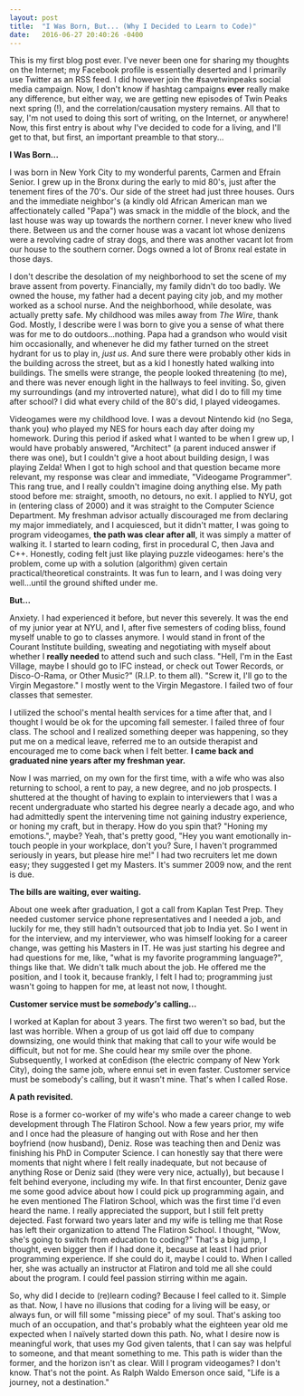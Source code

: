 ```yaml
---
layout: post
title:  "I Was Born, But... (Why I Decided to Learn to Code)"
date:   2016-06-27 20:40:26 -0400
---
```



This is my first blog post ever.  I've never been one for sharing my thoughts on the Internet; my Facebook profile is essentially deserted and I primarily use Twitter as an RSS feed.  I did however join the #savetwinpeaks social media campaign.  Now, I don't know if hashtag campaigns **ever** really make any difference, but either way, we are getting new episodes of Twin Peaks next spring (!), and the correlation/causation mystery remains.  All that to say, I'm not used to doing this sort of writing, on the Internet, or anywhere!  Now, this first entry is about why I've decided to code for a living, and I'll get to that, but first, an important preamble to that story...

**I Was Born...**

I was born in New York City to my wonderful parents, Carmen and Efrain Senior.  I grew up in the Bronx during the early to mid 80's, just after the tenement fires of the 70's.  Our side of the street had just three houses.  Ours and the immediate neighbor's (a kindly old African American man we affectionately called "Papa") was smack in the middle of the block, and the last house was way up towards the northern corner.  I never knew who lived there.  Between us and the corner house was a vacant lot whose denizens were a revolving cadre of stray dogs, and there was another vacant lot from our house to the southern corner.  Dogs owned a lot of Bronx real estate in those days.

I don't describe the desolation of my neighborhood to set the scene of my brave assent from poverty.  Financially, my family didn't do too badly.  We owned the house, my father had a decent paying city job, and my mother worked as a school nurse.  And the neighborhood, while desolate, was actually pretty safe.  My childhood was miles away from *The Wire*, thank God.  Mostly, I describe were I was born to give you a sense of what there was for me to do outdoors...nothing.  Papa had a grandson who would visit him occasionally, and whenever he did my father turned on the street hydrant for us to play in, *just us*.  And sure there were probably other kids in the building across the street, but as a kid I honestly hated walking into buildings.  The smells were strange, the people looked threatening (to me), and there was never enough light in the hallways to feel inviting.  So, given my surroundings (and my introverted nature), what did I do to fill my time after school?  I did what every child of the 80's did, I played videogames.

Videogames were my childhood love.  I was a devout Nintendo kid (no Sega, thank you) who played my NES for hours each day after doing my homework.  During this period if asked what I wanted to be when I grew up, I would have probably answered, "Architect" (a parent induced answer if there was one), but I couldn't give a hoot about building design, I was playing Zelda!  When I got to high school and that question became more relevant, my response was clear and immediate, "Videogame Programmer".  This rang true, and I really couldn't imagine doing anything else.  My path stood before me: straight, smooth, no detours, no exit.  I applied to NYU, got in (entering class of 2000) and it was straight to the Computer Science Department.  My freshman advisor actually discouraged me from declaring my major immediately, and I acquiesced, but it didn't matter, I was going to program videogames, **the path was clear after all**, it was simply a matter of walking it.  I started to learn coding, first in procedural C, then Java and C++.  Honestly, coding felt just like playing puzzle videogames: here's the problem, come up with a solution (algorithm) given certain practical/theoretical constraints.  It was fun to learn, and I was doing very well...until the ground shifted under me.

**But...**

Anxiety.  I had experienced it before, but never this severely.  It was the end of my junior year at NYU, and I, after five semesters of coding bliss, found myself unable to go to classes anymore.  I would stand in front of the Courant Institute building, sweating and negotiating with myself about whether I **really needed** to attend such and such class.  "Hell, I'm in the East Village, maybe I should go to IFC instead, or check out Tower Records, or Disco-O-Rama, or Other Music?" (R.I.P. to them all).  "Screw it, I'll go to the Virgin Megastore."  I mostly went to the Virgin Megastore.  I failed two of four classes that semester.

I utilized the school's mental health services for a time after that, and I thought I would be ok for the upcoming fall semester.  I failed three of four class.  The school and I realized something deeper was happening, so they put me on a medical leave, referred me to an outside therapist and encouraged me to come back when I felt better.  **I came back and graduated nine years after my freshman year.**

Now I was married, on my own for the first time, with a wife who was also returning to school, a rent to pay, a new degree, and no job prospects.  I shuttered at the thought of having to explain to interviewers that I was a recent undergraduate who started his degree nearly a decade ago, and who had admittedly spent the intervening time not gaining industry experience, or honing my craft, but in therapy.  How do you spin that?  "Honing my emotions.", maybe?  Yeah, that's pretty good, "Hey you want emotionally in-touch people in your workplace, don't you?  Sure, I haven't programmed seriously in years, but please hire me!"  I had two recruiters let me down easy; they suggested I get my Masters.  It's summer 2009 now, and the rent is due. 

**The bills are waiting, ever waiting.**

About one week after graduation, I got a call from Kaplan Test Prep.  They needed customer service phone representatives and I needed a job, and luckily for me, they still hadn't outsourced that job to India yet.  So I went in for the interview, and my interviewer, who was himself looking for a career change, was getting his Masters in IT.  He was just starting his degree and had questions for me, like, "what is my favorite programming language?", things like that. We didn't talk much about the job.  He offered me the position, and I took it, because frankly, I felt I had to; programming just wasn't going to happen for me, at least not now, I thought.

**Customer service must be *somebody's* calling...**

I worked at Kaplan for about 3 years.  The first two weren't so bad, but the last was horrible.  When a group of us got laid off due to company downsizing, one would think that making that call to your wife would be difficult, but not for me. She could hear my smile over the phone.  Subsequently, I worked at conEdison (the electric company of New York City), doing the same job, where ennui set in even faster.  Customer service must be somebody's calling, but it wasn't mine.  That's when I called Rose.

**A path revisited.**

Rose is a former co-worker of my wife's who made a career change to web development through The Flatiron School.  Now a few years prior, my wife and I once had the pleasure of hanging out with Rose and her then boyfriend (now husband), Deniz.  Rose was teaching then and Deniz was finishing his PhD in Computer Science.  I can honestly say that there were moments that night where I felt really inadequate, but not because of anything Rose or Deniz said (they were very nice, actually), but because I felt behind everyone, including my wife.  In that first encounter, Deniz gave me some good advice about how I could pick up programming again, and he even mentioned The Flatiron School, which was the first time I'd even heard the name.  I really appreciated the support, but I still felt pretty dejected.  Fast forward two years later and my wife is telling me that Rose has left their organization to attend The Flatiron School.  I thought, "Wow, she's going to switch from education to coding?"  That's a big jump, I thought, even bigger then if I had done it, because at least I had prior programming experience.  If she could do it, maybe I could to.  When I called her, she was actually an instructor at Flatiron and told me all she could about the program.  I could feel passion stirring within me again.

So, why did I decide to (re)learn coding?  Because I feel called to it.  Simple as that.  Now, I have no illusions that coding for a living will be easy, or always fun, or will fill some "missing piece" of my soul.  That's asking too much of an occupation, and that's probably what the eighteen year old me expected when I naïvely started down this path.  No, what I desire now is meaningful work, that uses my God given talents, that I can say was helpful to someone, and that meant something to me.  This path is wider than the former, and the horizon isn't as clear.  Will I program videogames?  I don't know.  That's not the point.  As Ralph Waldo Emerson once said, "Life is a journey, not a destination."

